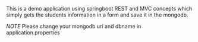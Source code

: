 This is a demo application using springboot REST and MVC concepts which simply gets the students information in a form and save it in the mongodb.

*NOTE*
Please change your mongodb uri and dbname in application.properties
